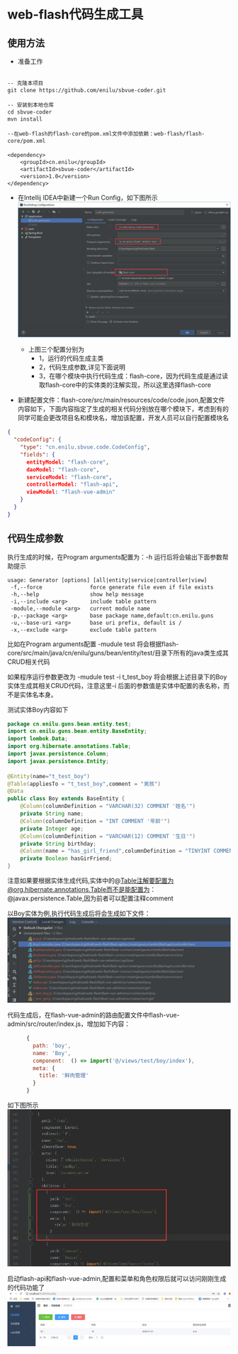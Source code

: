# web-flash代码生成工具

## 使用方法

- 准备工作
```shell

-- 克隆本项目
git clone https://github.com/enilu/sbvue-coder.git

-- 安装到本地仓库
cd sbvue-coder
mvn install

--在web-flash的flash-core的pom.xml文件中添加依赖：web-flash/flash-core/pom.xml

<dependency>
    <groupId>cn.enilu</groupId>
    <artifactId>sbvue-coder</artifactId>
    <version>1.0</version>
</dependency>
```

- 在Intellij IDEA中新建一个Run Config，如下图所示
![run config](./doc/run_config.jpg)
    - 上图三个配置分别为
        - 1，运行的代码生成主类
        - 2，代码生成参数,详见下面说明
        - 3，在哪个模块中执行代码生成：flash-core，因为代码生成是通过读取flash-core中的实体类的注解实现，所以这里选择flash-core

- 新建配置文件：flash-core/src/main/resources/code/code.json,配置文件内容如下，下面内容指定了生成的相关代码分别放在哪个模块下，考虑到有的同学可能会更改项目名和模块名，增加该配置，开发人员可以自行配置模块名
```json
{
  "codeConfig": {
    "type": "cn.enilu.sbvue.code.CodeConfig",
    "fields": {
      entityModel: "flash-core",
      daoModel: "flash-core",
      serviceModel: "flash-core",
      controllerModel: "flash-api",
      viewModel: "flash-vue-admin"
    }
  }
}
```   

## 代码生成参数
执行生成的时候，在Program arguments配置为：-h 运行后将会输出下面参数帮助提示

```shell
usage: Generator [options] [all|entity|service|controller|view]
 -f,--force               force generate file even if file exists
 -h,--help                show help message
 -i,--include <arg>       include table pattern
 -module,--module <arg>   current module name
 -p,--package <arg>       base package name,default:cn.enilu.guns
 -u,--base-uri <arg>      base uri prefix, default is /
 -x,--exclude <arg>       exclude table pattern
```   

比如在Program arguments配置 -mudule test 将会根据flash-core/src/main/java/cn/enilu/guns/bean/entity/test/目录下所有的java类生成其CRUD相关代码

如果程序运行参数更改为 -mudule test -i t_test_boy 将会根据上述目录下的Boy实体生成其相关CRUD代码，注意这里-i 后面的参数值是实体中配置的表名称，而不是实体名本身。

测试实体Boy内容如下
```java
package cn.enilu.guns.bean.entity.test;
import cn.enilu.guns.bean.entity.BaseEntity;
import lombok.Data;
import org.hibernate.annotations.Table;
import javax.persistence.Column;
import javax.persistence.Entity;

@Entity(name="t_test_boy")
@Table(appliesTo = "t_test_boy",comment = "男孩")
@Data
public class Boy extends BaseEntity {
    @Column(columnDefinition = "VARCHAR(32) COMMENT '姓名'")
    private String name;
    @Column(columnDefinition = "INT COMMENT '年龄'")
    private Integer age;
    @Column(columnDefinition = "VARCHAR(12) COMMENT '生日'")
    private String birthday;
    @Column(name = "has_girl_friend",columnDefinition = "TINYINT COMMENT '是否有女朋友'")
    private Boolean hasGirFriend;
}
```
注意如果要根据实体生成代码,实体中的@Table注解要配置为@org.hibernate.annotations.Table而不是能配置为：@javax.persistence.Table,因为前者可以配置注释comment

以Boy实体为例,执行代码生成后将会生成如下文件：
![run code_add](./doc/code_add.jpg)

代码生成后，在flash-vue-admin的路由配置文件中flash-vue-admin/src/router/index.js，增加如下内容：
```javascript
      {
        path: 'boy',
        name: 'Boy',
        component:  () => import('@/views/test/boy/index'),
        meta: {
          title: '鲜肉管理'
        }
      }
```
如下图所示
![run router](./doc/router.jpg)

启动flash-api和flash-vue-admin,配置和菜单和角色权限后就可以访问刚刚生成的代码功能了
![run code_result](./doc/code_result.jpg)


        
        
